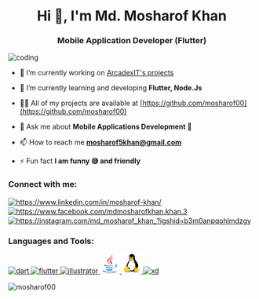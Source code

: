 <h1 align="center">Hi 👋, I'm Md. Mosharof Khan</h1>
<h3 align="center">Mobile Application Developer (Flutter)</h3>
<img aling="right" alt="coding" width="300" src  ="https://media.tenor.com/NOYF3f82b_gAAAAC/programmer.gif">

- 🔭 I’m currently working on [ArcadexIT's projects](https://github.com/ArcadexIT)

- 🌱 I’m currently learning and developing **Flutter, Node.Js**

- 👨‍💻 All of my projects are available at [https://github.com/mosharof00](https://github.com/mosharof00)

- 💬 Ask me about **Mobile Applications Development 💙**

- 📫 How to reach me **mosharof5khan@gmail.com**

- ⚡ Fun fact **I am funny 😅 and friendly**

<h3 align="left">Connect with me:</h3>
<p align="left">
<a href="https://linkedin.com/in/https://www.linkedin.com/in/mosharof-khan/" target="blank"><img align="center" src="https://raw.githubusercontent.com/rahuldkjain/github-profile-readme-generator/master/src/images/icons/Social/linked-in-alt.svg" alt="https://www.linkedin.com/in/mosharof-khan/" height="30" width="40" /></a>
<a href="https://fb.com/https://www.facebook.com/mdmosharofkhan.khan.3" target="blank"><img align="center" src="https://raw.githubusercontent.com/rahuldkjain/github-profile-readme-generator/master/src/images/icons/Social/facebook.svg" alt="https://www.facebook.com/mdmosharofkhan.khan.3" height="30" width="40" /></a>
<a href="https://instagram.com/https://instagram.com/md_mosharof_khan_?igshid=b3m0anpqohlmdzgy" target="blank"><img align="center" src="https://raw.githubusercontent.com/rahuldkjain/github-profile-readme-generator/master/src/images/icons/Social/instagram.svg" alt="https://instagram.com/md_mosharof_khan_?igshid=b3m0anpqohlmdzgy" height="30" width="40" /></a>
</p>

<h3 align="left">Languages and Tools:</h3>
<p align="left"> <a href="https://dart.dev" target="_blank" rel="noreferrer"> <img src="https://www.vectorlogo.zone/logos/dartlang/dartlang-icon.svg" alt="dart" width="40" height="40"/> </a> <a href="https://flutter.dev" target="_blank" rel="noreferrer"> <img src="https://www.vectorlogo.zone/logos/flutterio/flutterio-icon.svg" alt="flutter" width="40" height="40"/> </a> <a href="https://www.adobe.com/in/products/illustrator.html" target="_blank" rel="noreferrer"> <img src="https://www.vectorlogo.zone/logos/adobe_illustrator/adobe_illustrator-icon.svg" alt="illustrator" width="40" height="40"/> </a> <a href="https://www.java.com" target="_blank" rel="noreferrer"> <img src="https://raw.githubusercontent.com/devicons/devicon/master/icons/java/java-original.svg" alt="java" width="40" height="40"/> </a> <a href="https://www.linux.org/" target="_blank" rel="noreferrer"> <img src="https://raw.githubusercontent.com/devicons/devicon/master/icons/linux/linux-original.svg" alt="linux" width="40" height="40"/> </a> <a href="https://www.adobe.com/products/xd.html" target="_blank" rel="noreferrer"> <img src="https://cdn.worldvectorlogo.com/logos/adobe-xd.svg" alt="xd" width="40" height="40"/> </a> </p>

<p><img align="center" src="https://github-readme-stats.vercel.app/api/top-langs?username=mosharof00&show_icons=true&locale=en&layout=compact" alt="mosharof00" /></p>



